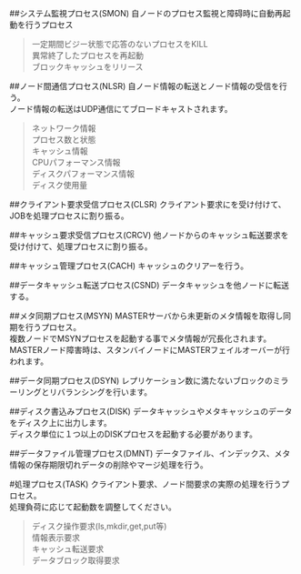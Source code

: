 ##システム監視プロセス(SMON)
自ノードのプロセス監視と障碍時に自動再起動を行うプロセス  
>一定期間ビジー状態で応答のないプロセスをKILL  
>異常終了したプロセスを再起動  
>ブロックキャッシュをリリース  

##ノード間通信プロセス(NLSR)
自ノード情報の転送とノード情報の受信を行う。  
ノード情報の転送はUDP通信にてブロードキャストされます。  
>ネットワーク情報  
>プロセス数と状態  
>キャッシュ情報  
>CPUパフォーマンス情報  
>ディスクパフォーマンス情報  
>ディスク使用量  

##クライアント要求受信プロセス(CLSR)
クライアント要求にを受け付けて、JOBを処理プロセスに割り振る。

##キャッシュ要求受信プロセス(CRCV)
他ノードからのキャッシュ転送要求を受け付けて、処理プロセスに割り振る。

##キャッシュ管理プロセス(CACH)
キャッシュのクリアーを行う。

##データキャッシュ転送プロセス(CSND)
データキャッシュを他ノードに転送する。

##メタ同期プロセス(MSYN)
MASTERサーバから未更新のメタ情報を取得し同期を行うプロセス。  
複数ノードでMSYNプロセスを起動する事でメタ情報が冗長化されます。  
MASTERノード障害時は、スタンバイノードにMASTERフェイルオーバーが行われます。  

##データ同期プロセス(DSYN)
レプリケーション数に満たないブロックのミラーリングとリバランシングを行います。

##ディスク書込みプロセス(DISK)
データキャッシュやメタキャッシュのデータをディスク上に出力します。  
ディスク単位に１つ以上のDISKプロセスを起動する必要があります。  

##データファイル管理プロセス(DMNT)
データファイル、インデックス、メタ情報の保存期限切れデータの削除やマージ処理を行う。

#処理プロセス(TASK)
クライアント要求、ノード間要求の実際の処理を行うプロセス。  
処理負荷に応じて起動数を調整してください。  
>ディスク操作要求(ls,mkdir,get,put等)  
>情報表示要求  
>キャッシュ転送要求  
>データブロック取得要求  

